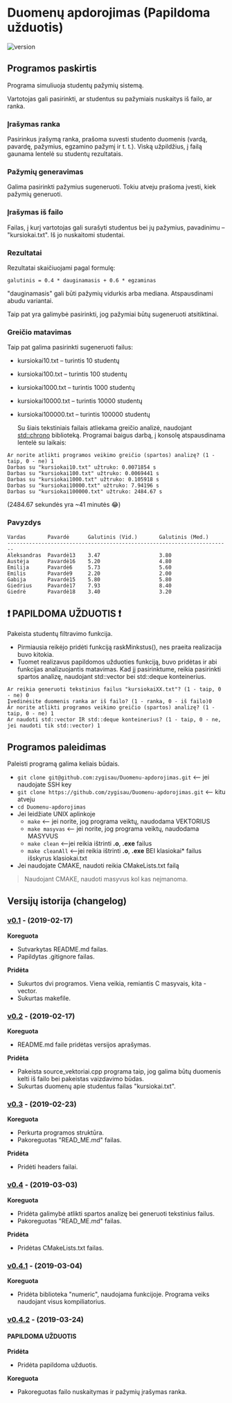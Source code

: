 # Duomenų apdorojimas (Papildoma užduotis)
![version][version-badge]
## Programos paskirtis
Programa simuliuoja studentų pažymių sistemą. 

Vartotojas gali pasirinkti, ar studentus su pažymiais nuskaitys iš failo, ar ranka.

### Įrašymas ranka
Pasirinkus įrašymą ranka, prašoma suvesti studento duomenis (vardą, pavardę, pažymius, egzamino pažymį ir t. t.). Viską užpildžius, į failą gaunama lentelė su studentų rezultatais.

### Pažymių generavimas
Galima pasirinkti pažymius sugeneruoti. Tokiu atveju prašoma įvesti, kiek pažymių generuoti.

### Įrašymas iš failo
Failas, į kurį vartotojas gali surašyti studentus bei jų pažymius, pavadinimu – "kursiokai.txt".
Iš jo nuskaitomi studentai.

### Rezultatai
Rezultatai skaičiuojami pagal formulę: 

```shell 
galutinis = 0.4 * dauginamasis + 0.6 * egzaminas
```
"dauginamasis" gali būti pažymių vidurkis arba mediana. Atspausdinami abudu variantai.

Taip pat yra galimybė pasirinkti, jog pažymiai būtų sugeneruoti atsitiktinai.

### Greičio matavimas
Taip pat galima pasirinkti sugeneruoti failus:
- kursiokai10.txt – turintis 10 studentų

- kursiokai100.txt – turintis 100 studentų

- kursiokai1000.txt – turintis 1000 studentų

- kursiokai10000.txt – turintis 10000 studentų

- kursiokai100000.txt – turintis 100000 studentų

  Su šiais tekstiniais failais atliekama greičio analizė, naudojant [std::chrono](https://en.cppreference.com/w/cpp/chrono) biblioteką. Programai baigus darbą, į konsolę atspausdinama lentelė su laikais:

```shell
Ar norite atlikti programos veikimo greičio (spartos) analizę? (1 - taip, 0 - ne) 1
Darbas su "kursiokai10.txt" užtruko: 0.0071854 s
Darbas su "kursiokai100.txt" užtruko: 0.0069441 s
Darbas su "kursiokai1000.txt" užtruko: 0.105918 s
Darbas su "kursiokai10000.txt" užtruko: 7.94196 s
Darbas su "kursiokai100000.txt" užtruko: 2484.67 s
```
(2484.67 sekundės yra ~41 minutės 😂)

### Pavyzdys
```shell
Vardas       Pavardė      Galutinis (Vid.)       Galutinis (Med.)       
------------------------------------------------------------------------
Aleksandras  Pavardė13    3.47                   3.80
Austėja      Pavardė16    5.20                   4.80
Emilija      Pavardė6     5.73                   5.60
Emilis       Pavardė9     2.20                   2.00
Gabija       Pavardė15    5.80                   5.80
Giedrius     Pavardė17    7.93                   8.40
Giedrė       Pavardė18    3.40                   3.20   
```

## :exclamation: PAPILDOMA UŽDUOTIS :exclamation:
Pakeista studentų filtravimo funkcija.
- Pirmiausia reikėjo pridėti funkciją raskMinkstus(), nes praeita realizacija buvo kitokia.
- Tuomet realizavus papildomos užduoties funkciją, buvo pridėtas ir abi funkcijas analizuojantis matavimas. Kad jį pasirinktume, reikia pasirinkti spartos analizę, naudojant std::vector bei std::deque konteinerius.
```shell
Ar reikia generuoti tekstinius failus "kursiokaiXX.txt"? (1 - taip, 0 - ne) 0
Įvedinėsite duomenis ranka ar iš failo? (1 - ranka, 0 - iš failo)0
Ar norite atlikti programos veikimo greičio (spartos) analizę? (1 - taip, 0 - ne) 1
Ar naudoti std::vector IR std::deque konteinerius? (1 - taip, 0 - ne, jei naudoti tik std::vector) 1
```

## Programos paleidimas
Paleisti programą galima keliais būdais.
- `git clone git@github.com:zygisau/Duomenu-apdorojimas.git` <-- jei naudojate SSH key
- `git clone https://github.com/zygisau/Duomenu-apdorojimas.git` <-- kitu atveju
- `cd Duomenu-apdorojimas`
- Jei leidžiate UNIX aplinkoje
  - `make` <-- jei norite, jog programa veiktų, naudodama VEKTORIUS
  - `make masyvas` <-- jei norite, jog programa veiktų, naudodama MASYVUS
  - `make clean` <--jei reikia ištrinti **.o**, **.exe** failus
  - `make cleanAll` <--jei reikia ištrinti **.o**, **.exe** BEI klasiokai\* failus išskyrus klasiokai.txt
- Jei naudojate CMAKE, naudoti reikia CMakeLists.txt failą
> Naudojant CMAKE, naudoti masyvus kol kas neįmanoma.

## Versijų istorija (changelog)

   ### [v0.1](https://github.com/zygisau/Duomenu-apdorojimas/releases/tag/v0.1) - (2019-02-17)

   **Koreguota**

   - Sutvarkytas README.md failas.
   - Papildytas .gitignore failas.

   **Pridėta**

   - Sukurtos dvi programos. Viena veikia, remiantis C masyvais, kita - vector.
   - Sukurtas makefile.

   ### [v0.2](https://github.com/zygisau/Duomenu-apdorojimas/releases/tag/v0.2) - (2019-02-17)

   **Koreguota**

   - README.md faile pridėtas versijos aprašymas.

   **Pridėta**

   - Pakeista source_vektoriai.cpp programa taip, jog galima būtų duomenis kelti iš failo bei pakeistas vaizdavimo būdas.
   - Sukurtas duomenų apie studentus failas "kursiokai.txt".

### [v0.3](https://github.com/zygisau/Duomenu-apdorojimas/releases/tag/v0.3) - (2019-02-23)

   **Koreguota**

   - Perkurta programos struktūra.
   - Pakoreguotas "READ_ME.md" failas.

   **Pridėta**

   - Pridėti headers failai.

### [v0.4](https://github.com/zygisau/Duomenu-apdorojimas/releases/tag/v0.4) - (2019-03-03)

   **Koreguota**

   - Pridėta galimybė atlikti spartos analizę bei generuoti tekstinius failus.
   - Pakoreguotas "READ_ME.md" failas.

   **Pridėta**

   - Pridėtas CMakeLists.txt failas.
   
### [v0.4.1](https://github.com/zygisau/Duomenu-apdorojimas/releases/tag/v0.4.1) - (2019-03-04)

  **Koreguota**

  - Pridėta biblioteka "numeric", naudojama funkcijoje. Programa veiks naudojant visus kompiliatorius.

### [v0.4.2](https://github.com/zygisau/Duomenu-apdorojimas/releases/tag/v0.4.2) - (2019-03-24)
  #### PAPILDOMA UŽDUOTIS
  **Pridėta**

  - Pridėta papildoma užduotis.
  
  **Koreguota**
  
  - Pakoreguotas failo nuskaitymas ir pažymių įrašymas ranka.

[version-badge]: https://img.shields.io/badge/version-0.4.2-blue.svg
